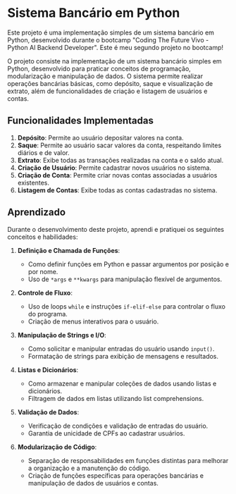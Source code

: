 # Sistema Bancário em Python

Este projeto é uma implementação simples de um sistema bancário em Python, desenvolvido durante o bootcamp "Coding The Future Vivo - Python AI Backend Developer". Este é meu segundo projeto no bootcamp!

O projeto consiste na implementação de um sistema bancário simples em Python, desenvolvido para praticar conceitos de programação, modularização e manipulação de dados. O sistema permite realizar operações bancárias básicas, como depósito, saque e visualização de extrato, além de funcionalidades de criação e listagem de usuários e contas.

## Funcionalidades Implementadas

1. **Depósito**: Permite ao usuário depositar valores na conta.
2. **Saque**: Permite ao usuário sacar valores da conta, respeitando limites diários e de valor.
3. **Extrato**: Exibe todas as transações realizadas na conta e o saldo atual.
4. **Criação de Usuário**: Permite cadastrar novos usuários no sistema.
5. **Criação de Conta**: Permite criar novas contas associadas a usuários existentes.
6. **Listagem de Contas**: Exibe todas as contas cadastradas no sistema.

## Aprendizado

Durante o desenvolvimento deste projeto, aprendi e pratiquei os seguintes conceitos e habilidades:

1. **Definição e Chamada de Funções**:
   - Como definir funções em Python e passar argumentos por posição e por nome.
   - Uso de `*args` e `**kwargs` para manipulação flexível de argumentos.

2. **Controle de Fluxo**:
   - Uso de loops `while` e instruções `if-elif-else` para controlar o fluxo do programa.
   - Criação de menus interativos para o usuário.

3. **Manipulação de Strings e I/O**:
   - Como solicitar e manipular entradas do usuário usando `input()`.
   - Formatação de strings para exibição de mensagens e resultados.

4. **Listas e Dicionários**:
   - Como armazenar e manipular coleções de dados usando listas e dicionários.
   - Filtragem de dados em listas utilizando list comprehensions.

5. **Validação de Dados**:
   - Verificação de condições e validação de entradas do usuário.
   - Garantia de unicidade de CPFs ao cadastrar usuários.

6. **Modularização de Código**:
   - Separação de responsabilidades em funções distintas para melhorar a organização e a manutenção do código.
   - Criação de funções específicas para operações bancárias e manipulação de dados de usuários e contas.
